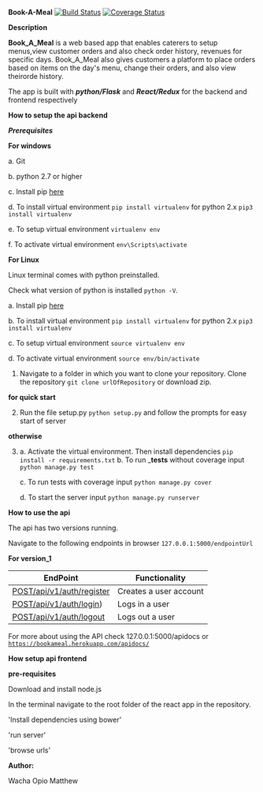 __Book-A-Meal__ 
[![Build Status](https://travis-ci.org/matthewacha/BookAMeal.svg?branch=features)](https://travis-ci.org/matthewacha/BookAMeal) [![Coverage Status](https://coveralls.io/repos/github/matthewacha/BookAMeal/badge.svg?branch=features)](https://coveralls.io/github/matthewacha/BookAMeal?branch=features)

__Description__

__Book_A_Meal__ is a web based app that enables caterers to setup 
menus,view customer orders and also check order history, revenues for specific days. Book_A_Meal also gives customers a platform to place orders based on items on the day's menu, change their orders, and also view theirorde history.

The app is built with ___python/Flask___ and ___React/Redux___ for the backend and frontend respectively

__How to setup the api backend__

___Prerequisites___

__For windows__

a. Git 

b. python 2.7 or higher

c. Install pip [here](https://pip.pypa.io/en/stable/installing/) 

d. To install virtual environment `pip install virtualenv` for 
python 2.x `pip3 install virtualenv`

e. To setup virtual environment `virtualenv env`

f. To activate virtual environment `env\Scripts\activate`

__For Linux__

Linux terminal comes with python preinstalled.

Check what version of python is installed `python -V`.

a. Install pip [here](https://pip.pypa.io/en/stable/installing/)

b. To install virtual environment `pip install virtualenv` for 
python 2.x `pip3 install virtualenv`

c. To setup virtual environment `source virtualenv env`

d. To activate virtual environment `source env/bin/activate`


1. Navigate to a folder in which you want to clone your repository. Clone the repository `git clone urlOfRepository` or download zip.

__for quick start__

2. Run the file setup.py `python setup.py` and follow the prompts for easy
start of server

__otherwise__

3. a. Activate the virtual environment. Then install dependencies `pip install -r requirements.txt`
   b. To run ___tests__ without coverage input `python manage.py test`
   
   c. To run tests with coverage input `python manage.py cover`
   
   d. To start the server input `python manage.py runserver`

__How to use the api__

The api has two versions running.

Navigate to the following endpoints in browser `127.0.0.1:5000/endpointUrl`

__For version_1__

|EndPoint|Functionality|
|---------|------------|
|[POST/api/v1/auth/register](#)|Creates a user account|
|[POST/api/v1/auth/login](#))|Logs in a user|
|[POST/api/v1/auth/logout](#)|Logs out a user|


For more about using the API check 127.0.0.1:5000/apidocs or [`https://bookameal.herokuapp.com/apidocs/`](https://bookameal.herokuapp.com/apidocs/)

__How setup api frontend__

__pre-requisites__

Download and install node.js

In the terminal navigate to the root folder of the react app in the repository.

'Install dependencies using bower'

'run server'

'browse urls'  

__Author:__

Wacha Opio Matthew

